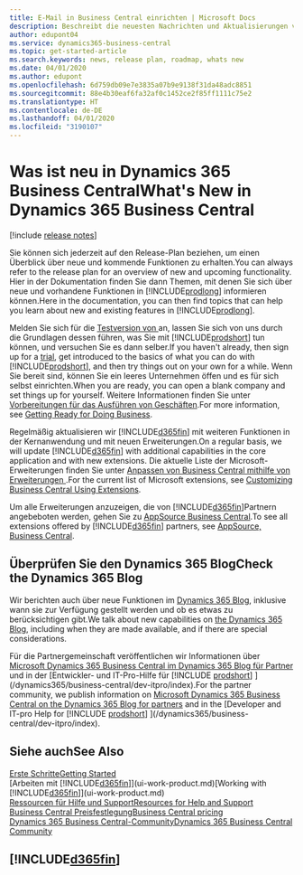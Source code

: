 ```yaml
---
title: E-Mail in Business Central einrichten | Microsoft Docs
description: Beschreibt die neuesten Nachrichten und Aktualisierungen von Business Central.
author: edupont04
ms.service: dynamics365-business-central
ms.topic: get-started-article
ms.search.keywords: news, release plan, roadmap, whats new
ms.date: 04/01/2020
ms.author: edupont
ms.openlocfilehash: 6d759db09e7e3835a07b9e9138f31da48adc8851
ms.sourcegitcommit: 88e4b30eaf6fa32af0c1452ce2f85ff1111c75e2
ms.translationtype: HT
ms.contentlocale: de-DE
ms.lasthandoff: 04/01/2020
ms.locfileid: "3190107"
---
```

# <a name="whats-new-in-dynamics-365-business-central"></a><span data-ttu-id="18923-103">Was ist neu in Dynamics 365 Business Central</span><span class="sxs-lookup"><span data-stu-id="18923-103">What's New in Dynamics 365 Business Central</span></span>

[!include [release notes](includes/release-notes.md)]

<span data-ttu-id="18923-104">Sie können sich jederzeit auf den Release-Plan beziehen, um einen Überblick über neue und kommende Funktionen zu erhalten.</span><span class="sxs-lookup"><span data-stu-id="18923-104">You can always refer to the release plan for an overview of new and upcoming functionality.</span></span> <span data-ttu-id="18923-105">Hier in der Dokumentation finden Sie dann Themen, mit denen Sie sich über neue und vorhandene Funktionen in [!INCLUDE[prodlong](includes/prodlong.md)] informieren können.</span><span class="sxs-lookup"><span data-stu-id="18923-105">Here in the documentation, you can then find topics that can help you learn about new and existing features in [!INCLUDE[prodlong](includes/prodlong.md)].</span></span>  

<span data-ttu-id="18923-106">Melden Sie sich für die [Testversion von ](https://go.microsoft.com/fwlink/?linkid=847861) an, lassen Sie sich von uns durch die Grundlagen dessen führen, was Sie mit [!INCLUDE[prodshort](includes/prodshort.md)] tun können, und versuchen Sie es dann selber.</span><span class="sxs-lookup"><span data-stu-id="18923-106">If you haven't already, then sign up for a [trial](https://go.microsoft.com/fwlink/?linkid=847861), get introduced to the basics of what you can do with [!INCLUDE[prodshort](includes/prodshort.md)], and then try things out on your own for a while.</span></span> <span data-ttu-id="18923-107">Wenn Sie bereit sind, können Sie ein leeres Unternehmen öffen und es für sich selbst einrichten.</span><span class="sxs-lookup"><span data-stu-id="18923-107">When you are ready, you can open a blank company and set things up for yourself.</span></span> <span data-ttu-id="18923-108">Weitere Informationen finden Sie unter [Vorbereitungen für das Ausführen von Geschäften](ui-get-ready-business.md).</span><span class="sxs-lookup"><span data-stu-id="18923-108">For more information, see [Getting Ready for Doing Business](ui-get-ready-business.md).</span></span>  

<span data-ttu-id="18923-109">Regelmäßig aktualisieren wir [!INCLUDE[d365fin](includes/d365fin_md.md)] mit weiteren Funktionen in der Kernanwendung und mit neuen Erweiterungen.</span><span class="sxs-lookup"><span data-stu-id="18923-109">On a regular basis, we will update [!INCLUDE[d365fin](includes/d365fin_md.md)] with additional capabilities in the core application and with new extensions.</span></span> <span data-ttu-id="18923-110">Die aktuelle Liste der Microsoft-Erweiterungen finden Sie unter [Anpassen von Business Central mithilfe von Erweiterungen ](ui-extensions.md).</span><span class="sxs-lookup"><span data-stu-id="18923-110">For the current list of Microsoft extensions, see [Customizing Business Central Using Extensions](ui-extensions.md).</span></span>

<span data-ttu-id="18923-111">Um alle Erweiterungen anzuzeigen, die von [!INCLUDE[d365fin](includes/d365fin_md.md)]Partnern angebeboten werden, gehen Sie zu [AppSource Business Central](https://go.microsoft.com/fwlink/?linkid=2081646).</span><span class="sxs-lookup"><span data-stu-id="18923-111">To see all extensions offered by [!INCLUDE[d365fin](includes/d365fin_md.md)] partners, see [AppSource, Business Central](https://go.microsoft.com/fwlink/?linkid=2081646).</span></span>  

## <a name="check-the-dynamics-365-blog"></a><span data-ttu-id="18923-112">Überprüfen Sie den Dynamics 365 Blog</span><span class="sxs-lookup"><span data-stu-id="18923-112">Check the Dynamics 365 Blog</span></span>

<span data-ttu-id="18923-113">Wir berichten auch über neue Funktionen im [Dynamics 365 Blog](https://cloudblogs.microsoft.com/dynamics365/), inklusive wann sie zur Verfügung gestellt werden und ob es etwas zu berücksichtigen gibt.</span><span class="sxs-lookup"><span data-stu-id="18923-113">We talk about new capabilities on [the Dynamics 365 Blog](https://cloudblogs.microsoft.com/dynamics365/), including when they are made available, and if there are special considerations.</span></span>  

<span data-ttu-id="18923-114">Für die Partnergemeinschaft veröffentlichen wir Informationen über [Microsoft Dynamics 365 Business Central im Dynamics 365 Blog für Partner](https://cloudblogs.microsoft.com/dynamics365/it/product/business-central/) und in der [Entwickler- und IT-Pro-Hilfe für [!INCLUDE [prodshort](includes/prodshort.md)] ](/dynamics365/business-central/dev-itpro/index).</span><span class="sxs-lookup"><span data-stu-id="18923-114">For the partner community, we publish information on [Microsoft Dynamics 365 Business Central on the Dynamics 365 Blog for partners](https://cloudblogs.microsoft.com/dynamics365/it/product/business-central/) and in the [Developer and IT-pro Help for [!INCLUDE [prodshort](includes/prodshort.md)] ](/dynamics365/business-central/dev-itpro/index).</span></span>  

## <a name="see-also"></a><span data-ttu-id="18923-115">Siehe auch</span><span class="sxs-lookup"><span data-stu-id="18923-115">See Also</span></span>

[<span data-ttu-id="18923-116">Erste Schritte</span><span class="sxs-lookup"><span data-stu-id="18923-116">Getting Started</span></span>](product-get-started.md)  
<span data-ttu-id="18923-117">[Arbeiten mit [!INCLUDE[d365fin](includes/d365fin_md.md)]](ui-work-product.md)</span><span class="sxs-lookup"><span data-stu-id="18923-117">[Working with [!INCLUDE[d365fin](includes/d365fin_md.md)]](ui-work-product.md)</span></span>  
[<span data-ttu-id="18923-118">Ressourcen für Hilfe und Support</span><span class="sxs-lookup"><span data-stu-id="18923-118">Resources for Help and Support</span></span>](product-help-and-support.md)  
[<span data-ttu-id="18923-119">Business Central Preisfestlegung</span><span class="sxs-lookup"><span data-stu-id="18923-119">Business Central pricing</span></span>](https://dynamics.microsoft.com/business-central/overview/#pricing)  
[<span data-ttu-id="18923-120">Dynamics 365 Business Central-Community</span><span class="sxs-lookup"><span data-stu-id="18923-120">Dynamics 365 Business Central Community</span></span>](https://community.dynamics.com/business/)

## [!INCLUDE[d365fin](includes/free_trial_md.md)]
